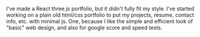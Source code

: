 I've made a React three.js portfolio, but it didn't fully fit my style. I've started working on a plain old html/css portfolio to put my projects, resume, contact info, etc.
with minimal js. One, because I like the simple and efficient look of "basic" web design, and also for google score and speed tests.

